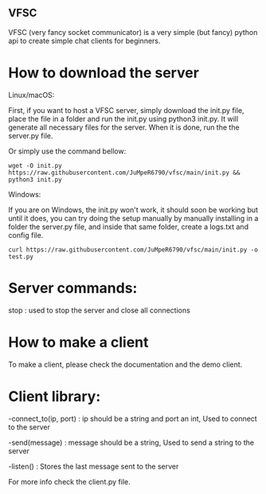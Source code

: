 ## VFSC
VFSC (very fancy socket communicator) is a very simple (but fancy) python api to create simple chat clients for beginners. 

# How to download the server 

Linux/macOS:

First, if you want to host a VFSC server, simply download the init.py file, place the file in a folder and run the init.py using python3 init.py. It will generate all necessary files for the server. When it is done, run the the server.py file.

Or simply use the command bellow:

```wget -O init.py https://raw.githubusercontent.com/JuMpeR6790/vfsc/main/init.py && python3 init.py```

Windows:

If you are on Windows, the init.py won't work, it should soon be working but until it does, you can try doing the setup manually by manually installing in a folder the server.py file, and inside that same folder, create a logs.txt and config file.

```curl https://raw.githubusercontent.com/JuMpeR6790/vfsc/main/init.py -o test.py```

# Server commands:

stop : used to stop the server and close all connections

# How to make a client

To make a client, please check the documentation and the demo client.

# Client library:

-connect_to(ip, port) : ip should be a string and port an int, Used to connect to the server


-send(message) : message should be a string, Used to send a string to the server


-listen() : Stores the last message sent to the server


For more info check the client.py file.
